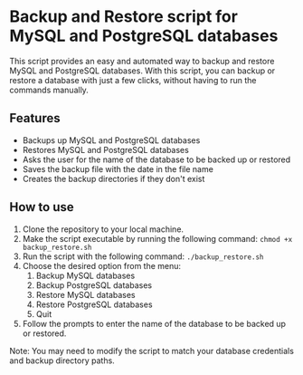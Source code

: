 # Backup and Restore script for MySQL and PostgreSQL databases

This script provides an easy and automated way to backup and restore MySQL and PostgreSQL databases. With this script, you can backup or restore a database with just a few clicks, without having to run the commands manually.

## Features
- Backups up MySQL and PostgreSQL databases
- Restores MySQL and PostgreSQL databases
- Asks the user for the name of the database to be backed up or restored
- Saves the backup file with the date in the file name
- Creates the backup directories if they don't exist

## How to use
1. Clone the repository to your local machine.
2. Make the script executable by running the following command: `chmod +x backup_restore.sh`
3. Run the script with the following command: `./backup_restore.sh`
4. Choose the desired option from the menu:
    1. Backup MySQL databases
    2. Backup PostgreSQL databases
    3. Restore MySQL databases
    4. Restore PostgreSQL databases
    5. Quit
5. Follow the prompts to enter the name of the database to be backed up or restored.

Note: You may need to modify the script to match your database credentials and backup directory paths.
